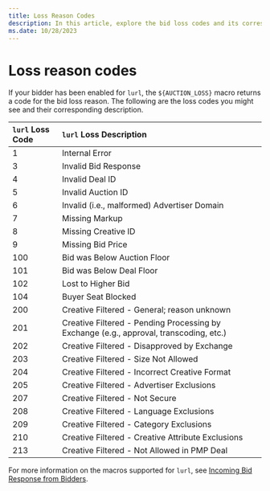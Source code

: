 ```yaml
---
title: Loss Reason Codes
description: In this article, explore the bid loss codes and its corresponding description enabled for `lurl`.
ms.date: 10/28/2023
---
```


# Loss reason codes

If your bidder has been enabled for `lurl`, the `${AUCTION_LOSS}` macro returns a code for the bid loss reason. The following are the loss codes you might see and their corresponding description.

| `lurl` Loss Code | `lurl` Loss Description |
|:---|:---|
| 1 | Internal Error |
| 3 | Invalid Bid Response |
| 4 | Invalid Deal ID |
| 5 | Invalid Auction ID |
| 6 | Invalid (i.e., malformed) Advertiser Domain |
| 7 | Missing Markup |
| 8 | Missing Creative ID |
| 9 | Missing Bid Price |
| 100 | Bid was Below Auction Floor |
| 101 | Bid was Below Deal Floor |
| 102 | Lost to Higher Bid |
| 104 | Buyer Seat Blocked |
| 200 | Creative Filtered - General; reason unknown |
| 201 | Creative Filtered - Pending Processing by Exchange (e.g., approval, transcoding, etc.) |
| 202 | Creative Filtered - Disapproved by Exchange |
| 203 | Creative Filtered - Size Not Allowed |
| 204 | Creative Filtered - Incorrect Creative Format |
| 205 | Creative Filtered - Advertiser Exclusions |
| 207 | Creative Filtered - Not Secure |
| 208 | Creative Filtered - Language Exclusions |
| 209 | Creative Filtered - Category Exclusions |
| 210 | Creative Filtered - Creative Attribute Exclusions |
| 213 | Creative Filtered - Not Allowed in PMP Deal |

For more information on the macros supported for `lurl`, see [Incoming Bid Response from Bidders](incoming-bid-response-from-bidders.md).
